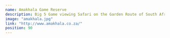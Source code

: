 ```yaml
---
name: Amakhala Game Reserve
description: Big 5 Game viewing Safari on the Garden Route of South Africa.
image: "amakhala.jpg"
link: "http://www.amakhala.co.za/"
position: 90
---
```

